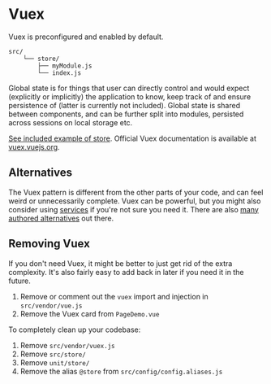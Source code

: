 # Vuex

Vuex is preconfigured and enabled by default.

```
src/
	└── store/
		├── myModule.js
		└── index.js
```

Global state is for things that user can directly control and would expect (explicitly or implicitly) the application to know, keep track of and ensure persistence of (latter is currently not included). Global state is shared between components, and can be further split into modules, persisted across sessions on local storage etc.

[See included example of store](https://github.com/Eiskis/bellevue/tree/master/src/store). Official Vuex documentation is available at [vuex.vuejs.org](https://vuex.vuejs.org/en/).

## Alternatives

The Vuex pattern is different from the other parts of your code, and can feel weird or unnecessarily complete. Vuex can be powerful, but you might also consider using [services](services.md) if you're not sure you need it. There are also [many authored alternatives](https://github.com/vuejs/awesome-vue#state-management) out there.

## Removing Vuex

If you don't need Vuex, it might be better to just get rid of the extra complexity. It's also fairly easy to add back in later if you need it in the future.

1. Remove or comment out the `vuex` import and injection in `src/vendor/vue.js`
2. Remove the Vuex card from `PageDemo.vue`

To completely clean up your codebase:

1. Remove `src/vendor/vuex.js`
2. Remove `src/store/`
3. Remove `unit/store/`
4. Remove the alias `@store` from `src/config/config.aliases.js`
